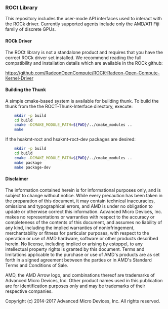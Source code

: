 ### ROCt Library

This repository includes the user-mode API interfaces used to interact with the ROCk driver. Currently supported agents include only the AMD/ATI Fiji family of discrete GPUs.

#### ROCk Driver

The ROCt library is not a standalone product and requires that you have the correct ROCk driver set installed. We recommend reading the full compatibility and installation details which are available in the ROCk github:

https://github.com/RadeonOpenCompute/ROCK-Radeon-Open-Compute-Kernel-Driver

#### Building the Thunk

A simple cmake-based system is available for building thunk. To build the thunk from the the ROCT-Thunk-Interface directory, execute:

```bash
    mkdir -p build
    cd build
    cmake -DCMAKE_MODULE_PATH=${PWD}/../cmake_modules ..
    make
```

If the hsakmt-roct and hsakmt-roct-dev packages are desired:

```bash
    mkdir -p build
    cd build
    cmake -DCMAKE_MODULE_PATH=${PWD}/../cmake_modules ..
    make package
    make package-dev
```

#### Disclaimer

The information contained herein is for informational purposes only, and is subject to change without notice. While every precaution has been taken in the preparation of this document, it may contain technical inaccuracies, omissions and typographical errors, and AMD is under no obligation to update or otherwise correct this information. Advanced Micro Devices, Inc. makes no representations or warranties with respect to the accuracy or completeness of the contents of this document, and assumes no liability of any kind, including the implied warranties of noninfringement, merchantability or fitness for particular purposes, with respect to the operation or use of AMD hardware, software or other products described herein. No license, including implied or arising by estoppel, to any intellectual property rights is granted by this document. Terms and limitations applicable to the purchase or use of AMD's products are as set forth in a signed agreement between the parties or in AMD's Standard Terms and Conditions of Sale.

AMD, the AMD Arrow logo, and combinations thereof are trademarks of Advanced Micro Devices, Inc. Other product names used in this publication are for identification purposes only and may be trademarks of their respective companies.

Copyright (c) 2014-2017 Advanced Micro Devices, Inc. All rights reserved.
